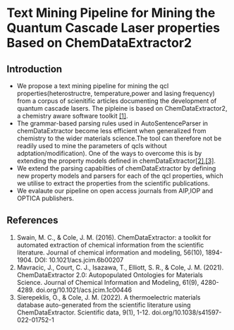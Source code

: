 # Text Mining Pipeline for Mining the Quantum Cascade Laser properties Based on ChemDataExtractor2
## Introduction
* We propose a text mining pipeline for mining the qcl properties(heterostructre, temperature,power and lasing frequency) from a corpus of scienitific articles documenting the development of quantum cascade lasers. The pipleine is based on ChemDataExtractor2, a chemistry aware software toolkit [[1]](https://pubs.acs.org/doi/full/10.1021/acs.jcim.6b00207).
* The grammar-based parsing rules used in AutoSentenceParser in chemDataExtractor become less efficient when generalized from chemistry to the wider materials science.The tool can therefore not be readily used to mine the parameters of qcls without adptation/modification). One of the ways to overcome this is by extending the property models defined in chemDataExtractor[[2]](https://pubs.acs.org/doi/full/10.1021/acs.jcim.1c00446),[[3]](https://www.nature.com/articles/s41597-022-01752-1).
* We extend the parsing capabilties of chemDataExtractor by defining new property models and parsers for each of the qcl properties, which we utilise to extract the properties from the scientific publications.
* We evalaute our pipeline on open access journals from AIP,IOP and OPTICA publishers.
## References
1. Swain, M. C., & Cole, J. M. (2016). ChemDataExtractor: a toolkit for automated extraction of chemical information from the scientific literature. Journal of chemical information and modeling, 56(10), 1894-1904. DOI: 10.1021/acs.jcim.6b00207
2.  Mavracic, J., Court, C. J., Isazawa, T., Elliott, S. R., & Cole, J. M. (2021). ChemDataExtractor 2.0: Autopopulated Ontologies for Materials Science. Journal of Chemical Information and Modeling, 61(9), 4280-4289. doi.org/10.1021/acs.jcim.1c00446
3.  Sierepeklis, O., & Cole, J. M. (2022). A thermoelectric materials database auto-generated from the scientific literature using ChemDataExtractor. Scientific data, 9(1), 1-12. doi.org/10.1038/s41597-022-01752-1

